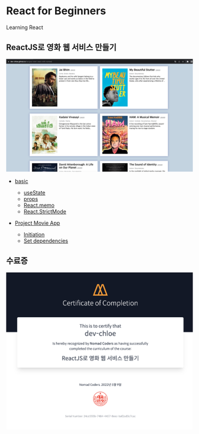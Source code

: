 # React for Beginners

Learning React

## ReactJS로 영화 웹 서비스 만들기

[![certification](./_note/site.png)](https://dev-chloe.github.io/hangout-start-react-with-nomad/)

- [basic](NOTE.md#basic)
  - [useState](NOTE.md#usestate)
  - [props](NOTE.md#props)
  - [React.memo](NOTE.md#reactmemo)
  - [React.StrictMode](NOTE.md#reactstrictmode)

- [Project Movie App](NOTE.md#project-movie-app)
  - [Initiation](NOTE.md#initiation)
  - [Set dependencies](NOTE.md#set-dependencies)

## 수료증

[![certification](./_note/certification.png)](https://nomadcoders.co/certs/24cd555b-7484-4457-8eec-baf2ad0c7cac)